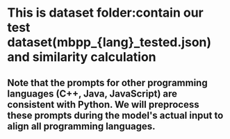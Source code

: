 # This is dataset folder:contain our test dataset(mbpp_{lang}_tested.json) and similarity calculation
## Note that the prompts for other programming languages (C++, Java, JavaScript) are consistent with Python. We will preprocess these prompts during the model's actual input to align all programming languages.